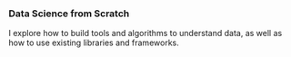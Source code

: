 ### Data Science from Scratch

I explore how to build tools and algorithms to understand data, as well
as how to use existing libraries and frameworks.